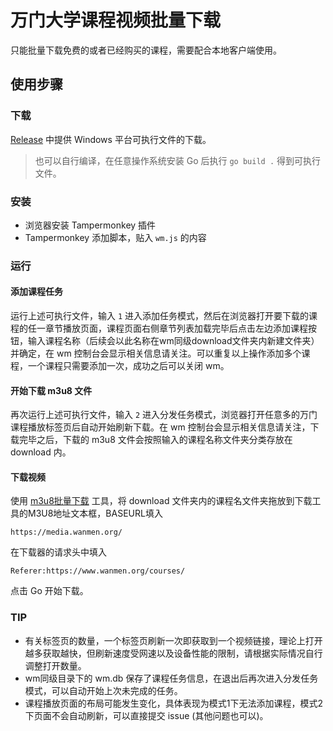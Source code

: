 # 万门大学课程视频批量下载

只能批量下载免费的或者已经购买的课程，需要配合本地客户端使用。

## 使用步骤

### 下载

[Release](https://github.com/cildhdi/wm/releases) 中提供 Windows 平台可执行文件的下载。

> 也可以自行编译，在任意操作系统安装 Go 后执行 ``` go build . ``` 得到可执行文件。

### 安装

- 浏览器安装 Tampermonkey 插件
- Tampermonkey 添加脚本，贴入 `wm.js` 的内容

### 运行

#### 添加课程任务

运行上述可执行文件，输入 `1` 进入添加任务模式，然后在浏览器打开要下载的课程的任一章节播放页面，课程页面右侧章节列表加载完毕后点击左边添加课程按钮，输入课程名称（后续会以此名称在wm同级download文件夹内新建文件夹）并确定，在 wm 控制台会显示相关信息请关注。可以重复以上操作添加多个课程，一个课程只需要添加一次，成功之后可以关闭 wm。

#### 开始下载 m3u8 文件
再次运行上述可执行文件，输入 `2` 进入分发任务模式，浏览器打开任意多的万门课程播放标签页后自动开始刷新下载。在 wm 控制台会显示相关信息请关注，下载完毕之后，下载的 m3u8 文件会按照输入的课程名称文件夹分类存放在 download 内。

#### 下载视频
使用 [m3u8批量下载](https://nilaoda.github.io/N_m3u8DL-CLI/SimpleGUI.html) 工具，将 download 文件夹内的课程名文件夹拖放到下载工具的M3U8地址文本框，BASEURL填入

```
https://media.wanmen.org/
```

在下载器的请求头中填入

```
Referer:https://www.wanmen.org/courses/
```
点击 Go 开始下载。

### TIP
- 有关标签页的数量，一个标签页刷新一次即获取到一个视频链接，理论上打开越多获取越快，但刷新速度受网速以及设备性能的限制，请根据实际情况自行调整打开数量。
- wm同级目录下的 wm.db 保存了课程任务信息，在退出后再次进入分发任务模式，可以自动开始上次未完成的任务。
- 课程播放页面的布局可能发生变化，具体表现为模式1下无法添加课程，模式2下页面不会自动刷新，可以直接提交 issue (其他问题也可以)。